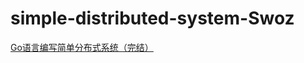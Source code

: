 # simple-distributed-system-Swoz

[Go语言编写简单分布式系统（完结）](https://www.bilibili.com/video/BV1ZU4y1577q/?share_source=copy_web&vd_source=7059af6025193fa5e7dcc651cdb05dea)
